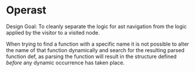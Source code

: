 # Operast

Design Goal: To cleanly separate the logic for ast navigation from the logic
applied by the visitor to a visited node.


When trying to find a function with a specific name it is not possible to alter
the name of that function dynamically and search for the resulting parsed
function def, as parsing the function will result in the structure defined
*before* any dynamic occurrence has taken place.
